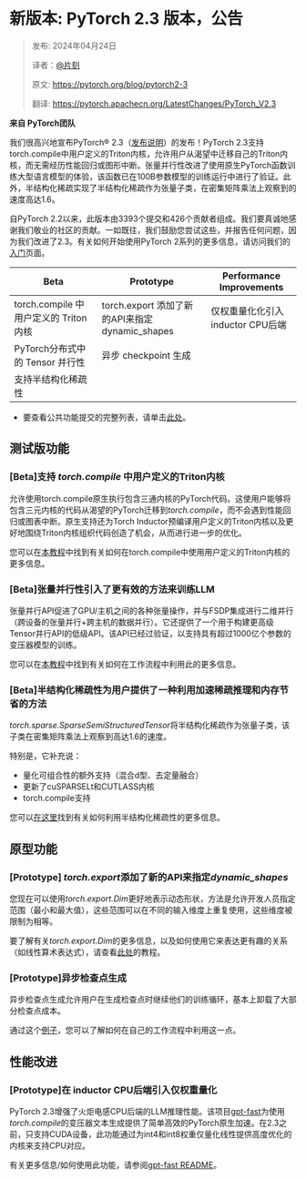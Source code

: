 # 新版本: PyTorch 2.3 版本，公告

> 发布: 2024年04月24日
> 
> 译者：[@片刻](https://github.com/jiangzhonglian)
> 
> 原文: <https://pytorch.org/blog/pytorch2-3>
> 
> 翻译: <https://pytorch.apachecn.org/LatestChanges/PyTorch_V2.3>

**来自 PyTorch团队**

我们很高兴地宣布PyTorch® 2.3（[发布说明](https://github.com/pytorch/pytorch/releases/tag/v2.3.0)）的发布！PyTorch 2.3支持torch.compile中用户定义的Triton内核，允许用户从渴望中迁移自己的Triton内核，而无需经历性能回归或图形中断。张量并行性改进了使用原生PyTorch函数训练大型语言模型的体验，该函数已在100B参数模型的训练运行中进行了验证。此外，半结构化稀疏实现了半结构化稀疏作为张量子类，在密集矩阵乘法上观察到的速度高达1.6。

自PyTorch 2.2以来，此版本由3393个提交和426个贡献者组成。我们要真诚地感谢我们敬业的社区的贡献。一如既往，我们鼓励您尝试这些，并报告任何问题，因为我们改进了2.3。有关如何开始使用PyTorch 2系列的更多信息，请访问我们的[入门](https://pytorch.org/get-started/pytorch-2.0/)页面。

| **Beta** | **Prototype** | **Performance Improvements** |
| --- | --- | --- |
| torch.compile 中用户定义的 Triton内核 | torch.export 添加了新的API来指定 dynamic_shapes | 仅权重量化化引入 inductor CPU后端 |
| PyTorch分布式中的 Tensor 并行性 | 异步 checkpoint 生成 | |
| 支持半结构化稀疏性 | | |

* 要查看公共功能提交的完整列表，请单击[此处](https://docs.google.com/spreadsheets/d/1TzGkWuUMF1yTe88adz1dt2mzbIsZLd3PBasy588VWgk/edit?usp=sharing)。

## 测试版功能

### [Beta]支持 *torch.compile* 中用户定义的Triton内核

允许使用torch.compile原生执行包含三通内核的PyTorch代码。这使用户能够将包含三元内核的代码从渴望的PyTorch迁移到*torch.compile*，而不会遇到性能回归或图表中断。原生支持还为Torch Inductor预编译用户定义的Triton内核以及更好地围绕Triton内核组织代码创造了机会，从而进行进一步的优化。

您可以在[本教程](https://pytorch.org/tutorials/recipes/torch_compile_user_defined_triton_kernel_tutorial.html)中找到有关如何在torch.compile中使用用户定义的Triton内核的更多信息。

### [Beta]张量并行性引入了更有效的方法来训练LLM

张量并行API促进了GPU/主机之间的各种张量操作，并与FSDP集成进行二维并行（跨设备的张量并行+跨主机的数据并行）。它还提供了一个用于构建更高级Tensor并行API的低级API。该API已经过验证，以支持具有超过1000亿个参数的变压器模型的训练。

您可以在[本教程](https://pytorch.org/tutorials/intermediate/TP_tutorial.html)中找到有关如何在工作流程中利用此的更多信息。

### [Beta]半结构化稀疏性为用户提供了一种利用加速稀疏推理和内存节省的方法

*torch.sparse.SparseSemiStructuredTensor*将半结构化稀疏作为张量子类，该子类在密集矩阵乘法上观察到高达1.6的速度。

特别是，它补充说：

*   量化可组合性的额外支持（混合d型、去定量融合）
*   更新了cuSPARSELt和CUTLASS内核
*   torch.compile支持

您可以[在这里](https://pytorch.org/tutorials/advanced/semi_structured_sparse.html)找到有关如何利用半结构化稀疏性的更多信息。

## 原型功能

### [Prototype] *torch.export*添加了新的API来指定*dynamic_shapes*

您现在可以使用*torch.export.Dim*更好地表示动态形状，方法是允许开发人员指定范围（最小和最大值），这些范围可以在不同的输入维度上重复使用，这些维度被限制为相等。

要了解有关*torch.export.Dim*的更多信息，以及如何使用它来表达更有趣的关系（如线性算术表达式），请查看[此处](https://pytorch.org/tutorials/intermediate/torch_export_tutorial.html#constraints-dynamic-shapes)的教程。

### [Prototype]异步检查点生成

异步检查点生成允许用户在生成检查点时继续他们的训练循环，基本上卸载了大部分检查点成本。

通过这个[例子](https://github.com/pytorch/pytorch/blob/release/2.3/torch/distributed/checkpoint/examples/async_checkpointing_example.py)，您可以了解如何在自己的工作流程中利用这一点。

## 性能改进

### [Prototype]在 inductor CPU后端引入仅权重量化

PyTorch 2.3增强了火炬电感CPU后端的LLM推理性能。该项目[gpt-fast](https://github.com/pytorch-labs/gpt-fast)为使用*torch.compile*的变压器文本生成提供了简单高效的PyTorch原生加速。在2.3之前，只支持CUDA设备，此功能通过为int4和int8权重仅量化线性提供高度优化的内核来支持CPU对应。

有关更多信息/如何使用此功能，请参阅[gpt-fast README](https://github.com/pytorch-labs/gpt-fast#quantization)。
